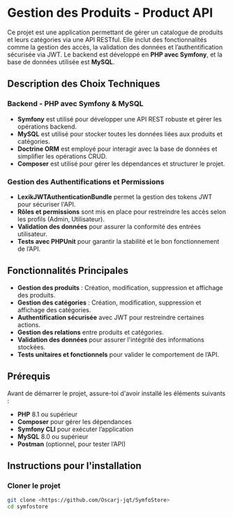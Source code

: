 # Gestion des Produits - Product API

Ce projet est une application permettant de gérer un catalogue de produits et leurs catégories via une API RESTful. Elle inclut des fonctionnalités comme la gestion des accès, la validation des données et l’authentification sécurisée via JWT. Le backend est développé en **PHP avec Symfony**, et la base de données utilisée est **MySQL**.

## Description des Choix Techniques

### Backend - PHP avec Symfony & MySQL
* **Symfony** est utilisé pour développer une API REST robuste et gérer les opérations backend.
* **MySQL** est utilisé pour stocker toutes les données liées aux produits et catégories.
* **Doctrine ORM** est employé pour interagir avec la base de données et simplifier les opérations CRUD.
* **Composer** est utilisé pour gérer les dépendances et structurer le projet.

### Gestion des Authentifications et Permissions
* **LexikJWTAuthenticationBundle** permet la gestion des tokens JWT pour sécuriser l'API.
* **Rôles et permissions** sont mis en place pour restreindre les accès selon les profils (Admin, Utilisateur).
* **Validation des données** pour assurer la conformité des entrées utilisateur.
* **Tests avec PHPUnit** pour garantir la stabilité et le bon fonctionnement de l’API.

## Fonctionnalités Principales
* **Gestion des produits** : Création, modification, suppression et affichage des produits.
* **Gestion des catégories** : Création, modification, suppression et affichage des catégories.
* **Authentification sécurisée** avec JWT pour restreindre certaines actions.
* **Gestion des relations** entre produits et catégories.
* **Validation des données** pour assurer l'intégrité des informations stockées.
* **Tests unitaires et fonctionnels** pour valider le comportement de l’API.

## Prérequis

Avant de démarrer le projet, assure-toi d'avoir installé les éléments suivants :

* **PHP** 8.1 ou supérieur
* **Composer** pour gérer les dépendances
* **Symfony CLI** pour exécuter l’application
* **MySQL** 8.0 ou supérieur
* **Postman** (optionnel, pour tester l’API)

## Instructions pour l'installation

### Cloner le projet
```bash
git clone <https://github.com/Oscarj-jqt/SymfoStore>
cd symfostore
